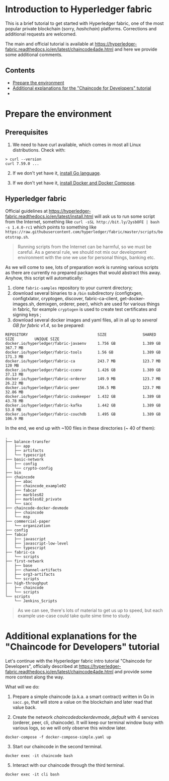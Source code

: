 # Introduction to Hyperledger fabric
This is a brief tutorial to get started with Hyperledger fabric, one of the most popular private blockchain (sorry, *hashchain*) platforms. Corrections and additional requests are welcomed.

The main and official tutorial is available at https://hyperledger-fabric.readthedocs.io/en/latest/chaincode4ade.html and here we provide some additional comments.

## Contents
* [Prepare the environment](#prepare-the-environment)
* [Additional explanations for the "Chaincode for Developers" tutorial](#additional-explanations-for-the-chaincode-for-developers-tutorial)
* [](#)


# Prepare the environment
## Prerequisites
1. We need to have curl available, which comes in most all Linux distributions. Check with:
```
> curl --version
curl 7.59.0 ...
```
2. If we don't yet have it, [install Go language](intro_go.md#install-go).

4. If we don't yet have it, [install Docker and Docker Compose](intro_docker.md#installation).


## Hyperledger fabric
Official guidelines at https://hyperledger-fabric.readthedocs.io/en/latest/install.html will ask us to run some script from the Internet, something like `curl -sSL http://bit.ly/2ysbOFE | bash -s 1.4.0-rc1` which points to something like `https://raw.githubusercontent.com/hyperledger/fabric/master/scripts/bootstrap.sh`. 
> Running scripts from the Internet can be harmful, so we must be careful. As a general rule, we should not mix our development environment with the one we use for personal things, banking etc.

As we will come to see, lots of preparation work is running various scripts as there are currently no prepared packages that would abstract this away. Anyhow, this script will automatically:
1. clone `fabric-samples` repository to your current directory;
2. download several binaries to a `/bin` subdirectory (configtxgen, configtxlator, cryptogen, discover, fabric-ca-client, get-docker-images\.sh, demixgen, orderer, peer), which are used for various things in fabric, for example `cryptogen` is used to create test certificates and signing keys ;
3. download several docker images and yaml files, all in all up to *several GB for fabric v1.4*, so be prepared:
```
REPOSITORY                               SIZE                SHARED SIZE         UNIQUE SIZE
docker.io/hyperledger/fabric-javaenv     1.756 GB            1.389 GB            367.7 MB   
docker.io/hyperledger/fabric-tools       1.56 GB             1.389 GB            171.3 MB   
docker.io/hyperledger/fabric-ca          243.7 MB            123.7 MB            120 MB     
docker.io/hyperledger/fabric-ccenv       1.426 GB            1.389 GB            37.13 MB   
docker.io/hyperledger/fabric-orderer     149.9 MB            123.7 MB            26.22 MB   
docker.io/hyperledger/fabric-peer        156.5 MB            123.7 MB            32.86 MB   
docker.io/hyperledger/fabric-zookeeper   1.432 GB            1.389 GB            43.78 MB   
docker.io/hyperledger/fabric-kafka       1.442 GB            1.389 GB            53.8 MB    
docker.io/hyperledger/fabric-couchdb     1.495 GB            1.389 GB            106.9 MB   
```

In the end, we end up with ~100 files in these directories (~ 40 of them):
```
.
├── balance-transfer
│   ├── app
│   ├── artifacts
│   └── typescript
├── basic-network
│   ├── config
│   └── crypto-config
├── bin
├── chaincode
│   ├── abac
│   ├── chaincode_example02
│   ├── fabcar
│   ├── marbles02
│   ├── marbles02_private
│   └── sacc
├── chaincode-docker-devmode
│   ├── chaincode
│   └── msp
├── commercial-paper
│   └── organization
├── config
├── fabcar
│   ├── javascript
│   ├── javascript-low-level
│   └── typescript
├── fabric-ca
│   └── scripts
├── first-network
│   ├── base
│   ├── channel-artifacts
│   ├── org3-artifacts
│   └── scripts
├── high-throughput
│   ├── chaincode
│   └── scripts
└── scripts
    └── Jenkins_Scripts
```
> As we can see, there's lots of material to get us up to speed, but each example use-case could take quite sime time to study.


# Additional explanations for the "Chaincode for Developers" tutorial
Let's continue with the Hyperledger fabric intro tutorial "Chaincode for Developers", officially described at https://hyperledger-fabric.readthedocs.io/en/latest/chaincode4ade.html and provide some more context along the way. 

What will we do:
1. Prepare a simple chaincode (a.k.a. a smart contract) written in Go in `sacc.go`, that will store a value on the blockchain and later read that value back.

2. Create the network *chaincodedockerdevmode_default* with 4 services (orderer, peer, cli, chaincode). It will keep our terminal window busy with various logs, so we will only observe this window later.

`docker-compose -f docker-compose-simple.yaml up`

3. Start our chaincode in the second terminal.

`docker exec -it chaincode bash`

5. Interact with our chaincode through the third terminal.

`docker exec -it cli bash`


